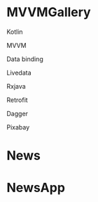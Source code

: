 
# MVVMGallery




Kotlin 

MVVM  

Data binding

Livedata 

Rxjava

Retrofit

Dagger 

Pixabay
# News
# NewsApp
